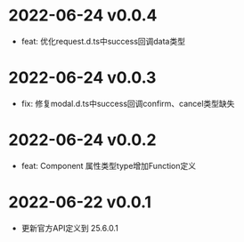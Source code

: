 # 2022-06-24 v0.0.4
- feat: 优化request.d.ts中success回调data类型
# 2022-06-24 v0.0.3
- fix: 修复modal.d.ts中success回调confirm、cancel类型缺失
# 2022-06-24 v0.0.2
- feat: Component 属性类型type增加Function定义
# 2022-06-22 v0.0.1
- 更新官方API定义到 25.6.0.1